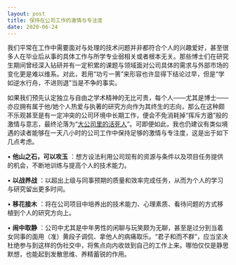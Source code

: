 ```yaml
---
layout: post
title: 保持在公司工作的激情与专注度
date: 2020-06-24
---
```


我们平常在工作中需要面对与处理的技术问题并非都符合个人的兴趣爱好，甚至很多人在毕业后从事的具体工作与所学专业弱相关或者根本无关。那些博士们在研究生期间曾经深入钻研并有一定积累的课题与领域面对公司具体的需求与外部市场的变化更是难以维系。对此，若用“功亏一篑”来形容也许显得下结论过早，但是“学如逆水行舟，不进则退”当是不争的事实。

如果我们预先认定独立与自由之学术精神的无比可贵，每个人——尤其是博士——亦应拥有属于他/她个人热爱与执著的研究方向作为其终生的志向，那么在这种颇不乐观甚至是有一定冲突的公司环境中长期工作，便会不免消耗掉“挥斥方遒”般的激情与意志，最终沦落为“[大公司里的活死人](https://www.ljsw.io/weixin/2016-08-03/0J.html)”。可即便如此，我也仍建议有类似境遇的读者能够在一天八小时的公司工作中保持足够的激情与专注度，这是出于如下几点考虑。

• **他山之石，可以攻玉** ：想方设法利用公司现有的资源与条件以及项目任务提供的机会，不断地训练与提高个人的技术能力。

• **以战养战** ：以超出上级与同事预期的质量和效率完成任务，从而为个人的学习与研究留出更多时间。

• **移花接木** ：将在公司项目中培养出的技术能力、心理素质、看待问题的方式移植到个人的研究方向上。

• **闹中取静** ：公司中尤其是中年男性的闲聊与玩笑颇为无聊，甚至是过分到当着女同事的面用（准）黄段子调侃、拿他人的病痛取乐。“君子和而不群”，应当坚决杜绝参与到这样的伪社交中，将焦点向内收敛到自己的工作上来。哪怕仅仅是静思默想，也能起到发散思维、养精蓄锐的作用。
